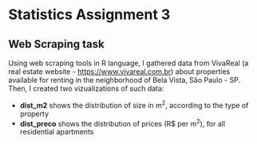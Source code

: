 # Statistics Assignment 3

## Web Scraping task

Using web scraping tools in R language, I gathered data from VivaReal (a real estate website - https://www.vivareal.com.br) about properties available for renting in the neighborhood of Bela Vista, São Paulo - SP. Then, I created two vizualizations of such data:

* **dist_m2** shows the distribution of size in m<sup>2</sup>, according to the type of property
* **dist_preco** shows the distribution of prices (R$ per m<sup>2</sup>), for all residential apartments
